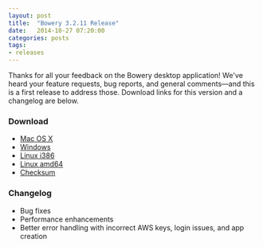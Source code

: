 ```yaml
---
layout: post
title:  "Bowery 3.2.11 Release"
date:   2014-10-27 07:20:00
categories: posts
tags:
- releases
---
```


Thanks for all your feedback on the Bowery desktop application! We've heard your feature requests, bug reports, and general comments—and this is a first release to address those. Download links for this version and a changelog are below.

### Download 
- [Mac OS X](http://desktop.bowery.io/3.2.11_darwin_amd64.zip)
- [Windows](http://desktop.bowery.io/3.2.11_windows_386.zip)
- [Linux i386](http://desktop.bowery.io/3.2.11_linux_386.zip)
- [Linux amd64](http://desktop.bowery.io/3.2.11_linux_amd64.zip)
- [Checksum](http://desktop.bowery.io/3.2.11_SHA256SUMS)

### Changelog
- Bug fixes
- Performance enhancements
- Better error handling with incorrect AWS keys, login issues, and app creation
